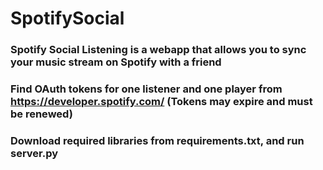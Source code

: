 # SpotifySocial

### Spotify Social Listening is a webapp that allows you to sync your music stream on Spotify with a friend

### Find OAuth tokens for one listener and one player from https://developer.spotify.com/ (Tokens may expire and must be renewed)

### Download required libraries from requirements.txt, and run server.py